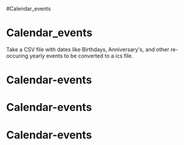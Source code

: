 #Calendar_events
# Calendar_events
Take a CSV file with dates like Birthdays, Anniversary's, and other re-occuring yearly events to be converted to a ics file. 
# Calendar-events
# Calendar-events
# Calendar-events
